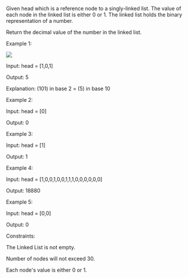 

Given head which is a reference node to a singly-linked list. The value of each node in the linked list is either 0 or 1. The linked list holds the binary representation of a number.

Return the decimal value of the number in the linked list.

 

Example 1:

<img src="https://assets.leetcode.com/uploads/2019/12/05/graph-1.png">

Input: head = [1,0,1]

Output: 5

Explanation: (101) in base 2 = (5) in base 10

Example 2:



Input: head = [0]

Output: 0

Example 3:



Input: head = [1]

Output: 1

Example 4:

Input: head = [1,0,0,1,0,0,1,1,1,0,0,0,0,0,0]

Output: 18880

Example 5:


Input: head = [0,0]

Output: 0
 

Constraints:


The Linked List is not empty.

Number of nodes will not exceed 30.

Each node's value is either 0 or 1.
